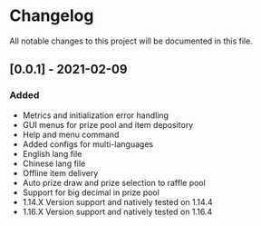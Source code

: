 # Changelog

All notable changes to this project will be documented in this file.

## [0.0.1] - 2021-02-09

### Added

- Metrics and initialization error handling
- GUI menus for prize pool and item depository
- Help and menu command
- Added configs for multi-languages
- English lang file
- Chinese lang file
- Offline item delivery
- Auto prize draw and prize selection to raffle pool
- Support for big decimal in prize pool
- 1.14.X Version support and natively tested on 1.14.4
- 1.16.X Version support and natively tested on 1.16.4